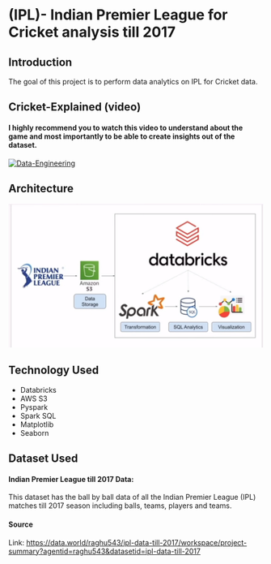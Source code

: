 # (IPL)- Indian Premier League for Cricket analysis till 2017

## Introduction

The goal of this project is to perform data analytics on IPL for Cricket data.

## Cricket-Explained (video)
#### I highly recommend you to watch this video to understand about the game and most importantly to be able to create insights out of the dataset.

[![Data-Engineering](https://img.youtube.com/vi/NZGLHdcw2RM/0.jpg)](https://www.youtube.com/watch?v=NZGLHdcw2RM)

## Architecture 
<img src="Architecture.jpg">

## Technology Used
- Databricks
- AWS S3
- Pyspark
- Spark SQL
- Matplotlib
- Seaborn

## Dataset Used
#### Indian Premier League till 2017 Data:
This dataset has the ball by ball data of all the Indian Premier League (IPL) matches till 2017 season including balls, teams, players and teams.
#### Source
Link: https://data.world/raghu543/ipl-data-till-2017/workspace/project-summary?agentid=raghu543&datasetid=ipl-data-till-2017
